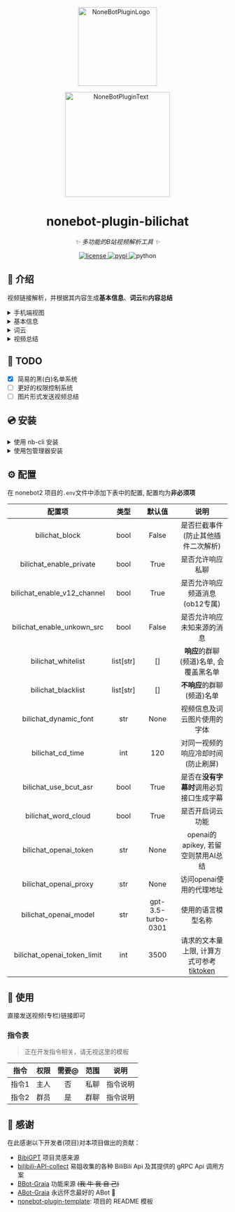 <div align="center">
  <a href="https://v2.nonebot.dev/store"><img src="docs/nbp_logo.png" width="180" height="180" alt="NoneBotPluginLogo"></a>
  <br>
  <p><img src="docs/NoneBotPlugin.svg" width="240" alt="NoneBotPluginText"></p>
</div>

<div align="center">

# nonebot-plugin-bilichat

_✨ 多功能的B站视频解析工具 ✨_

<a href="./LICENSE">
    <img src="https://img.shields.io/github/license/djkcyl/nonebot-plugin-bilichat.svg" alt="license">
</a>
<a href="https://pypi.python.org/pypi/nonebot-plugin-bilichat">
    <img src="https://img.shields.io/pypi/v/nonebot-plugin-bilichat.svg" alt="pypi">
</a>
<img src="https://img.shields.io/badge/python-3.8+-blue.svg" alt="python">

</div>

## 📖 介绍

视频链接解析，并根据其内容生成**基本信息**、**词云**和**内容总结**

<details>
<summary>手机端视图</summary>

![](docs/mobile.png)
</details>

<details>
<summary>基本信息</summary>

![](docs/basic.png)
</details>

<details>
<summary>词云</summary>

![](docs/wordcloud.png)
</details>

<details>
<summary>视频总结</summary>

```markdown
## 总结
高通第二代骁龙7+的工程机，拥有台积电4nm工艺，CPU规格和骁龙8+一模一样，GPU规格上是新的Adreno 700架构，性能表现出众，能效曲线稍逊于8+，但中低频段能效水平相同，终端机价格如果能做到1500-2000元，竞争力还是很足的。 

## 要点
- 💻 第二代骁龙7+拥有台积电4nm工艺和与骁龙8+一样的CPU规格。
- 🎮 新的Adreno 700架构GPU规格性能强，比上一代7Gen1强了超过一倍。
- 📈 能效曲线稍逊于8+，但中低频段能效水平相同。
- 💰 如果终端机价格做到1500-2000元，竞争力还是很足的。
- 🧪 高通自己也意识到骁龙7系列的竞争力问题，这也使其成了必须要解决的一个问题。
- 🕹️ 7+ Gen2就是8+的CPU，旗舰规格下放，最大的受益者是大型游戏。
```

</details>

## 📝 TODO

- [x] 简易的黑(白)名单系统
- [ ] 更好的权限控制系统
- [ ] 图片形式发送视频总结

## 💿 安装

<details>
<summary>使用 nb-cli 安装</summary>
在 nonebot2 项目的根目录下打开命令行, 输入以下指令即可安装

    nb plugin install nonebot-plugin-bilichat[all]

</details>

<details>
<summary>使用包管理器安装</summary>
在 nonebot2 项目的插件目录下, 打开命令行, 根据你使用的包管理器, 输入相应的安装命令

<details>
<summary>pip</summary>

    pip install nonebot-plugin-bilichat[all]
</details>
<details>
<summary>pdm</summary>

    pdm add nonebot-plugin-bilichat[all]
</details>
<details>
<summary>poetry</summary>

    poetry add nonebot-plugin-bilichat[all]
</details>
<details>
<summary>conda</summary>

    conda install nonebot-plugin-bilichat[all]
</details>

打开 nonebot2 项目根目录下的 `pyproject.toml` 文件, 在 `[tool.nonebot]` 部分追加写入

    plugins = ["nonebot_plugin_bilichat"]

</details>

## ⚙️ 配置

在 nonebot2 项目的`.env`文件中添加下表中的配置, 配置均为**非必须项**

| 配置项 | 类型 | 默认值 | 说明 |
|:-----:|:----:|:----:|:----:|
| bilichat_block              | bool      | False              | 是否拦截事件(防止其他插件二次解析) |
| bilichat_enable_private     | bool      | True               | 是否允许响应私聊 |
| bilichat_enable_v12_channel | bool      | True               | 是否允许响应频道消息(ob12专属) |
| bilichat_enable_unkown_src  | bool      | False              | 是否允许响应未知来源的消息 |
| bilichat_whitelist          | list[str] | []                 | **响应**的群聊(频道)名单, 会覆盖黑名单 |
| bilichat_blacklist          | list[str] | []                 | **不响应**的群聊(频道)名单 |
| bilichat_dynamic_font       | str       | None               | 视频信息及词云图片使用的字体 |
| bilichat_cd_time            | int       | 120                | 对同一视频的响应冷却时间(防止刷屏) |
| bilichat_use_bcut_asr       | bool      | True               | 是否在**没有字幕时**调用必剪接口生成字幕 |
| bilichat_word_cloud         | bool      | True               | 是否开启词云功能 |
| bilichat_openai_token       | str       | None               | openai的apikey, 若留空则禁用AI总结 |
| bilichat_openai_proxy       | str       | None               | 访问openai使用的代理地址 |
| bilichat_openai_model       | str       | gpt-3.5-turbo-0301 | 使用的语言模型名称 |
| bilichat_openai_token_limit | int       | 3500               | 请求的文本量上限, 计算方式可参考[tiktoken](https://github.com/openai/tiktoken) |

## 🎉 使用

直接发送视频(专栏)链接即可

### 指令表

> 正在开发指令相关，请无视这里的模板

| 指令 | 权限 | 需要@ | 范围 | 说明 |
|:-----:|:----:|:----:|:----:|:----:|
| 指令1 | 主人 | 否 | 私聊 | 指令说明 |
| 指令2 | 群员 | 是 | 群聊 | 指令说明 |

## 🙏 感谢

在此感谢以下开发者(项目)对本项目做出的贡献：

- [BibiGPT](https://github.com/JimmyLv/BibiGPT) 项目灵感来源
- [bilibili-API-collect](https://github.com/SocialSisterYi/bilibili-API-collect) 易姐收集的各种 BiliBili Api 及其提供的 gRPC Api 调用方案
- [BBot-Graia](https://github.com/djkcyl/BBot-Graia) 功能来源 ~~(我 牛 我 自 己)~~
- [ABot-Graia](https://github.com/djkcyl/ABot-Graia) 永远怀念最好的 ABot 🙏
- [nonebot-plugin-template](https://github.com/A-kirami/nonebot-plugin-template): 项目的 README 模板
